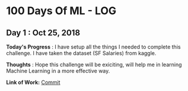 # 100 Days Of ML - LOG

## Day 1 : Oct 25, 2018

**Today's Progress** : I have setup all the things I needed to complete this challenge. I have taken the dataset (SF Salaries) from kaggle.

**Thoughts** : Hope this challenge will be exiciting, will help me in learning Machine Learning in a more effective way.

**Link of Work:**   [Commit](https://github.com/HariKumarValluru/100_Days_of_ML_Code/commit/59475fc4e918c6d36cb32fd91ca516c3c630196e)